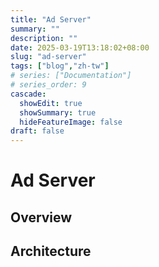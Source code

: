 ```yaml
---
title: "Ad Server"
summary: ""
description: ""
date: 2025-03-19T13:18:02+08:00
slug: "ad-server"
tags: ["blog","zh-tw"]
# series: ["Documentation"]
# series_order: 9
cascade:
  showEdit: true
  showSummary: true
  hideFeatureImage: false
draft: false
---
```


# Ad Server

## Overview

## Architecture

